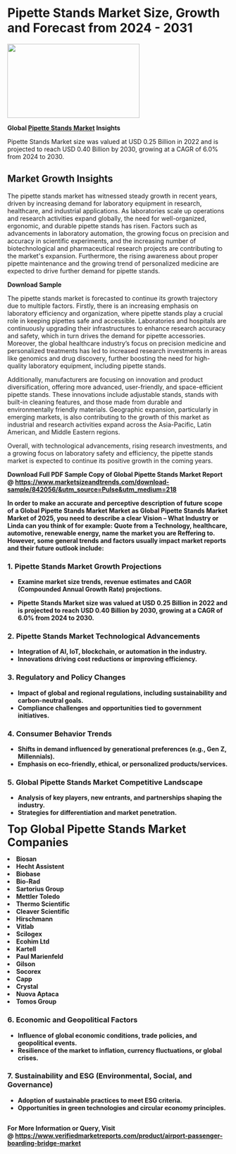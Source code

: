<H1>Pipette Stands Market Size, Growth and Forecast from 2024 - 2031</H1><img class="aligncenter size-medium wp-image-584254" src="https://thirdeyenews.in/wp-content/uploads/2024/09/Global-Market-Research-300x168.jpeg" alt="" width="300" height="168" /><p><strong>Global&nbsp;<a href="https://www.marketsizeandtrends.com/download-sample/842056/&amp;utm_source=Pulse&amp;utm_medium=218">Pipette Stands Market</a> Insights</strong></p><p>Pipette Stands Market size was valued at USD 0.25 Billion in 2022 and is projected to reach USD 0.40 Billion by 2030, growing at a CAGR of 6.0% from 2024 to 2030.</p><p><h2>Market Growth Insights</h2> <p>The pipette stands market has witnessed steady growth in recent years, driven by increasing demand for laboratory equipment in research, healthcare, and industrial applications. As laboratories scale up operations and research activities expand globally, the need for well-organized, ergonomic, and durable pipette stands has risen. Factors such as advancements in laboratory automation, the growing focus on precision and accuracy in scientific experiments, and the increasing number of biotechnological and pharmaceutical research projects are contributing to the market's expansion. Furthermore, the rising awareness about proper pipette maintenance and the growing trend of personalized medicine are expected to drive further demand for pipette stands.</p> <p><strong>Download Sample</strong></p> <p>The pipette stands market is forecasted to continue its growth trajectory due to multiple factors. Firstly, there is an increasing emphasis on laboratory efficiency and organization, where pipette stands play a crucial role in keeping pipettes safe and accessible. Laboratories and hospitals are continuously upgrading their infrastructures to enhance research accuracy and safety, which in turn drives the demand for pipette accessories. Moreover, the global healthcare industry’s focus on precision medicine and personalized treatments has led to increased research investments in areas like genomics and drug discovery, further boosting the need for high-quality laboratory equipment, including pipette stands.</p> <p>Additionally, manufacturers are focusing on innovation and product diversification, offering more advanced, user-friendly, and space-efficient pipette stands. These innovations include adjustable stands, stands with built-in cleaning features, and those made from durable and environmentally friendly materials. Geographic expansion, particularly in emerging markets, is also contributing to the growth of this market as industrial and research activities expand across the Asia-Pacific, Latin American, and Middle Eastern regions.</p> <p>Overall, with technological advancements, rising research investments, and a growing focus on laboratory safety and efficiency, the pipette stands market is expected to continue its positive growth in the coming years.</p> <p><strong></p><p><span class=""><strong>Download Full PDF Sample Copy of Global Pipette Stands Market Report</strong> @ <a href="https://www.marketsizeandtrends.com/download-sample/842056/&amp;utm_source=Pulse&amp;utm_medium=218" target="_blank">https://www.marketsizeandtrends.com/download-sample/842056/&amp;utm_source=Pulse&amp;utm_medium=218</a></span></p><p>In order to make an accurate and perceptive description of future scope of a Global&nbsp;Pipette Stands Market Market as Global&nbsp;Pipette Stands Market Market of 2025, you need to describe a clear Vision &ndash; What Industry or Linda can you think of for example: Quote from a Technology, healthcare, automotive, renewable energy, name the market you are Reffering to. However, some general trends and factors usually impact market reports and their future outlook include:</p><h3>1.&nbsp;<strong>Pipette Stands Market Growth Projections</strong></h3><ul><li>Examine market size trends, revenue estimates and CAGR (Compounded Annual Growth Rate) projections.</li><li><p>Pipette Stands Market size was valued at USD 0.25 Billion in 2022 and is projected to reach USD 0.40 Billion by 2030, growing at a CAGR of 6.0% from 2024 to 2030.</p></li></ul><h3>2.&nbsp;<strong>Pipette Stands Market Technological Advancements</strong></h3><ul><li>Integration of AI, IoT, blockchain, or automation in the industry.</li><li>Innovations driving cost reductions or improving efficiency.</li></ul><h3>3.&nbsp;<strong>Regulatory and Policy Changes</strong></h3><ul><li>Impact of global and regional regulations, including sustainability and carbon-neutral goals.</li><li>Compliance challenges and opportunities tied to government initiatives.</li></ul><h3>4.&nbsp;<strong>Consumer Behavior Trends</strong></h3><ul><li>Shifts in demand influenced by generational preferences (e.g., Gen Z, Millennials).</li><li>Emphasis on eco-friendly, ethical, or personalized products/services.</li></ul><h3>5.&nbsp;<strong>Global Pipette Stands Market Competitive Landscape</strong></h3><ul><li>Analysis of key players, new entrants, and partnerships shaping the industry.</li><li>Strategies for differentiation and market penetration.</li></ul><p data-pm-slice="1 1 []"><span style="color: inherit; font-family: inherit; font-size: 25px;">Top Global Pipette Stands Market Companies</span></p><div class="" data-test-id=""><p><li>Biosan</li><li> Hecht Assistent</li><li> Biobase</li><li> Bio-Rad</li><li> Sartorius Group</li><li> Mettler Toledo</li><li> Thermo Scientific</li><li> Cleaver Scientific</li><li> Hirschmann</li><li> Vitlab</li><li> Scilogex</li><li> Ecohim Ltd</li><li> Kartell</li><li> Paul Marienfeld</li><li> Gilson</li><li> Socorex</li><li> Capp</li><li> Crystal</li><li> Nuova Aptaca</li><li> Tomos Group</li></p></div><h3>6.&nbsp;<strong>Economic and Geopolitical Factors</strong></h3><ul><li>Influence of global economic conditions, trade policies, and geopolitical events.</li><li>Resilience of the market to inflation, currency fluctuations, or global crises.</li></ul><h3>7.&nbsp;<strong>Sustainability and ESG (Environmental, Social, and Governance)</strong></h3><ul><li>Adoption of sustainable practices to meet ESG criteria.</li><li>Opportunities in green technologies and circular economy principles.</li></ul><h2><strong style="font-size: 14px;">For More Information or Query, Visit @&nbsp;</strong><a style="background-color: #ffffff; font-size: 14px;" href="https://www.marketsizeandtrends.com/report/pipette-stands-market/" target="_blank">https://www.verifiedmarketreports.com/product/airport-passenger-boarding-bridge-market</a></h2>
